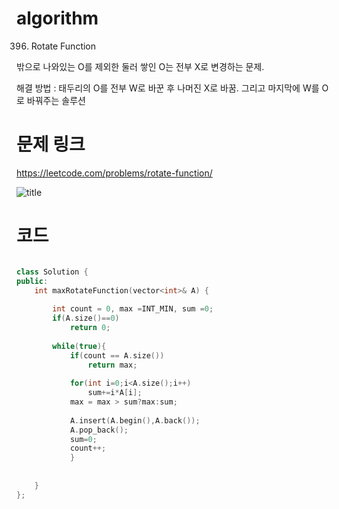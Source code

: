 ﻿# algorithm 
396. Rotate Function
  
밖으로 나와있는 O를 제외한 둘러 쌓인 O는 전부 X로 변경하는 문제.  

해결 방법 : 
태두리의 O를 전부 W로 바꾼 후 나머진 X로 바꿈. 그리고 마지막에 W를 O로 바꿔주는 솔루션
  
  
  
  
# 문제 링크    
https://leetcode.com/problems/rotate-function/


![title](https://github.com/jungmin3834/algorithm/blob/master/image/rotate-function.png)

# 코드

```cpp

class Solution {
public:
    int maxRotateFunction(vector<int>& A) {
        
        int count = 0, max =INT_MIN, sum =0;
        if(A.size()==0)
            return 0;
        
        while(true){
            if(count == A.size())
                return max;
            
            for(int i=0;i<A.size();i++)
                sum+=i*A[i];
            max = max > sum?max:sum;
            
            A.insert(A.begin(),A.back());
            A.pop_back();
            sum=0;
            count++;
            }
        
        
    }
};

```
